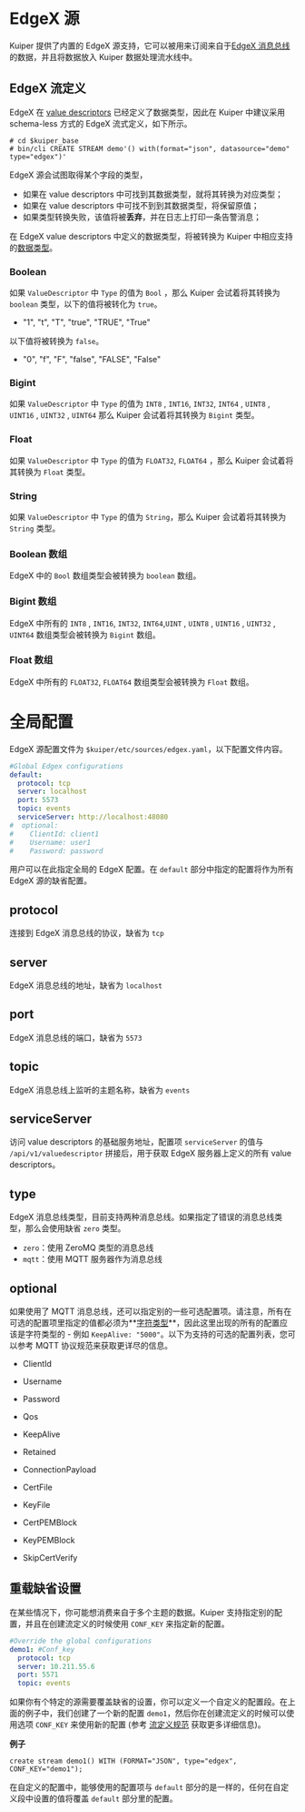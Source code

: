 

# EdgeX 源

Kuiper 提供了内置的 EdgeX 源支持，它可以被用来订阅来自于[EdgeX 消息总线](https://github.com/edgexfoundry/go-mod-messaging)的数据，并且将数据放入 Kuiper 数据处理流水线中。

## EdgeX 流定义

EdgeX 在 [value descriptors](https://github.com/edgexfoundry/go-mod-core-contracts) 已经定义了数据类型，因此在 Kuiper 中建议采用 schema-less 方式的 EdgeX 流式定义，如下所示。

```shell
# cd $kuiper_base
# bin/cli CREATE STREAM demo'() with(format="json", datasource="demo" type="edgex")'
```

EdgeX 源会试图取得某个字段的类型，

- 如果在 value descriptors 中可找到其数据类型，就将其转换为对应类型；
- 如果在 value descriptors 中可找不到到其数据类型，将保留原值；
- 如果类型转换失败，该值将被**丢弃**，并在日志上打印一条告警消息；

在 EdgeX value descriptors 中定义的数据类型，将被转换为 Kuiper 中相应支持的[数据类型](../../sqls/streams.md)。

### Boolean

如果 ``ValueDescriptor`` 中  ``Type`` 的值为 ``Bool`` ，那么 Kuiper 会试着将其转换为 ``boolean`` 类型，以下的值将被转化为 ``true``。

- "1", "t", "T", "true", "TRUE", "True" 

以下值将被转换为 ``false``。

- "0", "f", "F", "false", "FALSE", "False"

### Bigint

如果 ``ValueDescriptor`` 中  ``Type`` 的值为 ``INT8`` , ``INT16``, ``INT32``,  ``INT64`` , ``UINT8`` , ``UINT16`` ,  ``UINT32`` , ``UINT64`` 那么 Kuiper 会试着将其转换为 ``Bigint`` 类型。 

### Float

如果 ``ValueDescriptor`` 中  ``Type`` 的值为 ``FLOAT32``, ``FLOAT64`` ，那么 Kuiper 会试着将其转换为 ``Float`` 类型。 

### String

如果 ``ValueDescriptor`` 中  ``Type`` 的值为 ``String``，那么 Kuiper 会试着将其转换为 ``String`` 类型。

### Boolean 数组

EdgeX 中的 `Bool` 数组类型会被转换为 `boolean` 数组。

### Bigint 数组

EdgeX 中所有的 ``INT8`` , ``INT16``, ``INT32``,  ``INT64``,``UINT`` , ``UINT8`` , ``UINT16`` ,  ``UINT32`` , ``UINT64``  数组类型会被转换为 `Bigint` 数组。

### Float 数组

EdgeX 中所有的 ``FLOAT32``, ``FLOAT64``  数组类型会被转换为 `Float` 数组。 

# 全局配置

EdgeX 源配置文件为 ``$kuiper/etc/sources/edgex.yaml``，以下配置文件内容。

```yaml
#Global Edgex configurations
default:
  protocol: tcp
  server: localhost
  port: 5573
  topic: events
  serviceServer: http://localhost:48080
#  optional:
#    ClientId: client1
#    Username: user1
#    Password: password
```

用户可以在此指定全局的 EdgeX 配置。在 ``default`` 部分中指定的配置将作为所有 EdgeX 源的缺省配置。

## protocol

连接到 EdgeX 消息总线的协议，缺省为 ``tcp``

## server

EdgeX 消息总线的地址，缺省为 ``localhost``

## port

EdgeX 消息总线的端口，缺省为 ``5573``

## topic

EdgeX 消息总线上监听的主题名称，缺省为 ``events``

## serviceServer

访问 value descriptors 的基础服务地址，配置项 ``serviceServer`` 的值与 ``/api/v1/valuedescriptor`` 拼接后，用于获取 EdgeX 服务器上定义的所有 value descriptors。

## type

EdgeX 消息总线类型，目前支持两种消息总线。如果指定了错误的消息总线类型，那么会使用缺省 ``zero`` 类型。

- ``zero``：使用 ZeroMQ 类型的消息总线 
- ``mqtt``：使用 MQTT 服务器作为消息总线

## optional

如果使用了 MQTT 消息总线，还可以指定别的一些可选配置项。请注意，所有在可选的配置项里指定的值都必须为**<u>字符类型</u>**，因此这里出现的所有的配置应该是字符类型的 - 例如 ``KeepAlive: "5000"``。以下为支持的可选的配置列表，您可以参考 MQTT 协议规范来获取更详尽的信息。

- ClientId

- Username
- Password
- Qos
- KeepAlive
- Retained
- ConnectionPayload
- CertFile
- KeyFile
- CertPEMBlock
- KeyPEMBlock
- SkipCertVerify

## 重载缺省设置

在某些情况下，你可能想消费来自于多个主题的数据。Kuiper 支持指定别的配置，并且在创建流定义的时候使用 ``CONF_KEY`` 来指定新的配置。

```yaml
#Override the global configurations
demo1: #Conf_key
  protocol: tcp
  server: 10.211.55.6
  port: 5571
  topic: events
```

如果你有个特定的源需要覆盖缺省的设置，你可以定义一个自定义的配置段。在上面的例子中，我们创建了一个新的配置 ``demo1``，然后你在创建流定义的时候可以使用选项 ``CONF_KEY`` 来使用新的配置 (参考 [流定义规范](../../sqls/streams.md) 获取更多详细信息)。

**例子**

```
create stream demo1() WITH (FORMAT="JSON", type="edgex", CONF_KEY="demo1");
```

在自定义的配置中，能够使用的配置项与 ``default`` 部分的是一样的，任何在自定义段中设置的值将覆盖 ``default`` 部分里的配置。

